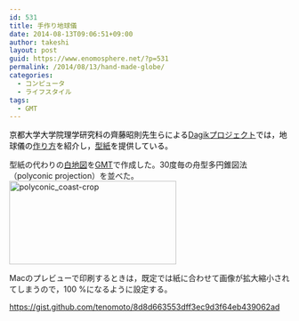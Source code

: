 ```yaml
---
id: 531
title: 手作り地球儀
date: 2014-08-13T09:06:51+09:00
author: takeshi
layout: post
guid: https://www.enomosphere.net/?p=531
permalink: /2014/08/13/hand-made-globe/
categories:
  - コンピュータ
  - ライフスタイル
tags:
  - GMT
---
```

<span style="color: #000000;">京都大学大学院理学研究科の齊藤昭則先生らによる<a title="Dagik Earth" href="http://www.dagik.net">Dagikプロジェクト</a>では，地球儀の<a href="http://www.dagik.net/手作り地球儀/">作り方</a>を紹介し，<a href="http://dagik.org/data/globe/">型紙</a>を提供している。</span><!--more-->

型紙の代わりの<a href="https://www.enomosphere.net/wp-content/uploads/2014/08/polyconic_coast-crop.pdf">白地図</a>を<a href="http://gmt.soest.hawaii.edu">GMT</a>で作成した。30度毎の舟型多円錐図法（polyconic projection）を並べた。<a href="https://www.enomosphere.net/wp-content/uploads/2014/08/polyconic_coast-crop.png"><img class="alignnone size-medium wp-image-533" src="https://www.enomosphere.net/wp-content/uploads/2014/08/polyconic_coast-crop-300x150.png" alt="polyconic_coast-crop" width="300" height="150" /></a>

Macのプレビューで印刷するときは，既定では紙に合わせて画像が拡大縮小されてしまうので，100 %になるように設定する。

https://gist.github.com/tenomoto/8d8d663553dff3ec9d3f64eb439062ad